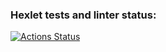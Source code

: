 ### Hexlet tests and linter status:
[![Actions Status](https://github.com/Primaryschool/php-project-lvl1/workflows/hexlet-check/badge.svg)](https://github.com/Primaryschool/php-project-lvl1/actions)